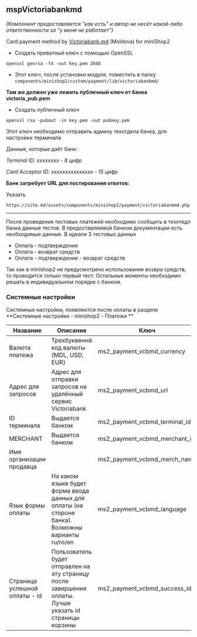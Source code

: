 ## mspVictoriabankmd
*(Компонент предоставляется "как есть" и автор не несёт какой-либо ответственности за "у меня не работает")*

Card payment method by [Victoriabank.md](http://www.victoriabank.md/) (Moldova) for miniShop2

* Создать приватный ключ с помощью OpenSSL

```openssl genrsa -f4 -out key.pem 2048```

* Этот ключ, после установки модуля, поместить в папку
 ```components/minishop2/custom/payment/lib/victoriabankmd/```

**Там же должен уже лежить публичный ключ от банка victoria_pub.pem**

* Создать публичный ключ

```openssl rsa -pubout -in key.pem -out pubkey.pem```

Этот ключ необходимо отправить админу техотдела банка, для настройки терминала

Данные, которые даёт банк: 

*Terminal ID: xxxxxxxx - 8 цифр*

*Card Acceptor ID: xxxxxxxxxxxxxxx - 15 цифр*

**Банк затребует URL для постирования ответов:**

Указать

```https://site.md/assets/components/minishop2/payment/victoriabankmd.php```

------------


После проведения тестовых платежей необходимо сообщить в техотедл банка данные тестов.
В предоставляемой банком документации есть необходимые данные.
В идеале 3 тестовых данных
* Оплата - подтверждение
* Оплата - возврат средств
* Оплата - подтверждение - возврат средств

Так как в minishop2 не предусмотрено использование возвра средств, то проводится только первый тест. Остальные моменты необходимо решать в индивидуальном порядке с банком.

### Системные настройки

Системные настройки, появляются после оплаты в разделе **Системные настройки - minishop2 - Платежи **

                    
Название |  Описание | Ключ  | Значение |  
------------- | ------------- | ------------ | ------------ |
Валюта платежа | Трехбуквеннй код валюты (MDL, USD, EUR)  | ms2_payment_vcbmd_currency | MDL 
Адрес для запросов | Адрес для отправки запросов на удалённый сервис Victoriabank | ms2_payment_vcbmd_url| https://egateway.victoriabank.md/cgi-bin/cgi_link
ID терминала | Выдается банком |ms2_payment_vcbmd_terminal_id| -
MERCHANT| Выдается банком |ms2_payment_vcbmd_merchant_id| -
Имя организации продавца||ms2_payment_vcbmd_merch_name| - 
Язык формы оплаты| На каком языке будет форма ввода данных для оплаты (на стороне банка). Возможны варианты ru/ro/en| ms2_payment_vcbmd_language |ru
Страница успешной оплаты - id| Пользователь будет отправлен на эту страницу после завершения оплаты. Лучше указать id страницы корзины| ms2_payment_vcbmd_success_id | 1